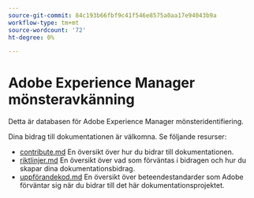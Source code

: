 ```yaml
---
source-git-commit: 84c193b66fbf9c41f546e8575a0aa17e94043b9a
workflow-type: tm+mt
source-wordcount: '72'
ht-degree: 0%

---
```

# Adobe Experience Manager mönsteravkänning

Detta är databasen för Adobe Experience Manager mönsteridentifiering.

Dina bidrag till dokumentationen är välkomna. Se följande resurser:

* [contribute.md](contributing.md) En översikt över hur du bidrar till dokumentationen.
* [riktlinjer.md](guidelines.md) En översikt över vad som förväntas i bidragen och hur du skapar dina dokumentationsbidrag.
* [uppförandekod.md](code-of-conduct.md) En översikt över beteendestandarder som Adobe förväntar sig när du bidrar till det här dokumentationsprojektet.
